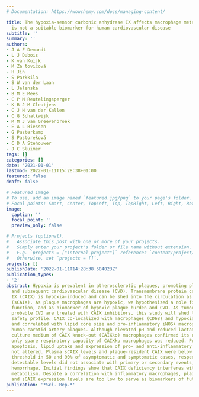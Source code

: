 ```yaml
---
# Documentation: https://wowchemy.com/docs/managing-content/

title: The hypoxia-sensor carbonic anhydrase IX affects macrophage metabolism, but
  is not a suitable biomarker for human cardiovascular disease
subtitle: ''
summary: ''
authors:
- J A F Demandt
- L J Dubois
- K van Kuijk
- M Za ̌tovičová
- H Jin
- S Parkkila
- S W van der Laan
- L Jelenska
- B M E Mees
- C P M Reutelingsperger
- K B J M Cleutjens
- C J H van der Kallen
- C G Schalkwijk
- M M J van Greevenbroek
- E A L Biessen
- G Pasterkamp
- S Pastoreková
- C D A Stehouwer
- J C Sluimer
tags: []
categories: []
date: '2021-01-01'
lastmod: 2022-01-11T15:28:38+01:00
featured: false
draft: false

# Featured image
# To use, add an image named `featured.jpg/png` to your page's folder.
# Focal points: Smart, Center, TopLeft, Top, TopRight, Left, Right, BottomLeft, Bottom, BottomRight.
image:
  caption: ''
  focal_point: ''
  preview_only: false

# Projects (optional).
#   Associate this post with one or more of your projects.
#   Simply enter your project's folder or file name without extension.
#   E.g. `projects = ["internal-project"]` references `content/project/deep-learning/index.md`.
#   Otherwise, set `projects = []`.
projects: []
publishDate: '2022-01-11T14:28:38.504023Z'
publication_types:
- '2'
abstract: Hypoxia is prevalent in atherosclerotic plaques, promoting plaque aggravation
  and subsequent cardiovascular disease (CVD). Transmembrane protein carbonic anhydrase
  IX (CAIX) is hypoxia-induced and can be shed into the circulation as soluble CAIX
  (sCAIX). As plaque macrophages are hypoxic, we hypothesized a role for CAIX in macrophage
  function, and as biomarker of hypoxic plaque burden and CVD. As tumor patients with
  probable CVD are treated with CAIX inhibitors, this study will shed light on their
  safety profile. CAIX co-localized with macrophages (CD68) and hypoxia (pimonidazole),
  and correlated with lipid core size and pro-inflammatory iNOS+ macrophages in unstable
  human carotid artery plaques. Although elevated pH and reduced lactate levels in
  culture medium of CAIX knock-out (CAIXko) macrophages confirmed its role as pH-regulator,
  only spare respiratory capacity of CAIXko macrophages was reduced. Proliferation,
  apoptosis, lipid uptake and expression of pro- and anti-inflammatory genes were
  not altered. Plasma sCAIX levels and plaque-resident CAIX were below the detection
  threshold in 50 and 90% of asymptomatic and symptomatic cases, respectively, while
  detectable levels did not associate with primary or secondary events, or intraplaque
  hemorrhage. Initial findings show that CAIX deficiency interferes with macrophage
  metabolism. Despite a correlation with inflammatory macrophages, plaque-resident
  and sCAIX expression levels are too low to serve as biomarkers of future CVD.
publication: '*Sci. Rep.*'
---
```

